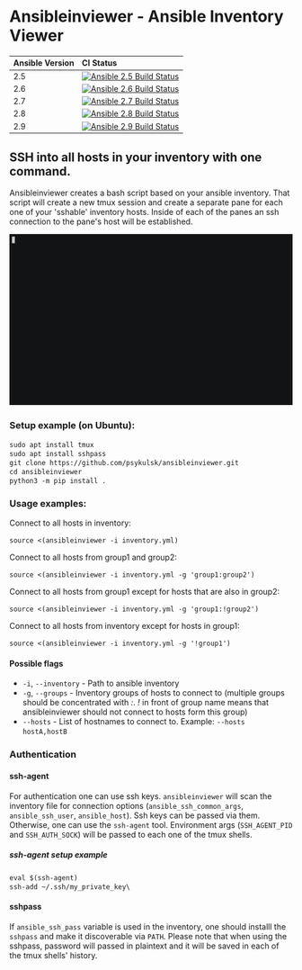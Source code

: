 # Ansibleinviewer - Ansible Inventory Viewer 


Ansible Version | CI Status
---------|:---------
2.5    | [![Ansible 2.5 Build Status](https://travis-ci.com/psykulsk/ansibleinviewer.svg?branch=master&&env=USED_ANSIBLE_VERSION=2.5)](https://travis-ci.com/psykulsk/ansibleinviewer)
2.6    | [![Ansible 2.6 Build Status](https://travis-ci.com/psykulsk/ansibleinviewer.svg?branch=master&&env=USED_ANSIBLE_VERSION=2.6)](https://travis-ci.com/psykulsk/ansibleinviewer)
2.7    | [![Ansible 2.7 Build Status](https://travis-ci.com/psykulsk/ansibleinviewer.svg?branch=master&&env=USED_ANSIBLE_VERSION=2.7)](https://travis-ci.com/psykulsk/ansibleinviewer)
2.8    | [![Ansible 2.8 Build Status](https://travis-ci.com/psykulsk/ansibleinviewer.svg?branch=master&&env=USED_ANSIBLE_VERSION=2.8)](https://travis-ci.com/psykulsk/ansibleinviewer)
2.9    | [![Ansible 2.9 Build Status](https://travis-ci.com/psykulsk/ansibleinviewer.svg?branch=master&&env=USED_ANSIBLE_VERSION=2.9)](https://travis-ci.com/psykulsk/ansibleinviewer)



## SSH into all hosts in your inventory with one command.



Ansibleinviewer creates a bash script based on your ansible inventory.
That script will create a new tmux session and create a separate pane
for each one of your 'sshable' inventory hosts. Inside of each of the
panes an ssh connection to the pane's host will be established.

![](doc/demo.gif)

### Setup example (on Ubuntu):
```
sudo apt install tmux
sudo apt install sshpass
git clone https://github.com/psykulsk/ansibleinviewer.git
cd ansibleinviewer
python3 -m pip install .
```

### Usage examples:

Connect to all hosts in inventory:
```
source <(ansibleinviewer -i inventory.yml)
```

Connect to all hosts from group1 and group2:
```
source <(ansibleinviewer -i inventory.yml -g 'group1:group2')
```

Connect to all hosts from group1 except for hosts that are also in group2:
```
source <(ansibleinviewer -i inventory.yml -g 'group1:!group2')
```

Connect to all hosts from inventory except for hosts in group1:
```
source <(ansibleinviewer -i inventory.yml -g '!group1')
```

#### Possible flags

* `-i`, `--inventory` - Path to ansible inventory
* `-g`, `--groups` - Inventory groups of hosts to connect to (multiple groups should be concentrated with *:*. *!* in front of group name means that ansibleinviewer should not connect to hosts form this group)
* `--hosts` - List of hostnames to connect to. Example: `--hosts hostA,hostB`

### Authentication


#### ssh-agent

For authentication one can use ssh keys. `ansibleinviewer` will scan the inventory file for connection options (`ansible_ssh_common_args`, `ansible_ssh_user`, `ansible_host`). Ssh keys can be passed via them. Otherwise, one can use the `ssh-agent` tool. Environment args (`SSH_AGENT_PID` and `SSH_AUTH_SOCK`) will be passed to each one of the tmux shells.

##### ssh-agent setup example
```
eval $(ssh-agent)
ssh-add ~/.ssh/my_private_key\
```

#### sshpass

If `ansible_ssh_pass` variable is used in the inventory, one should installl the `sshpass` and make it discoverable via `PATH`. Please note that when using the sshpass, password will passed in plaintext and it will be saved in each of the tmux shells' history.
